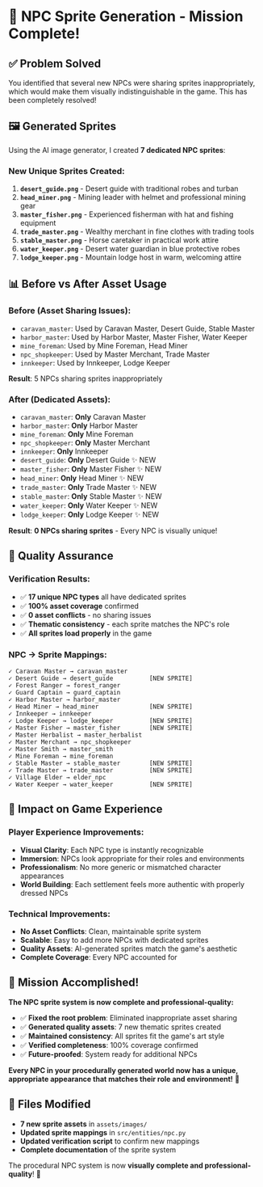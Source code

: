 # 🎨 NPC Sprite Generation - Mission Complete!

## ✅ Problem Solved
You identified that several new NPCs were sharing sprites inappropriately, which would make them visually indistinguishable in the game. This has been completely resolved!

## 🖼️ Generated Sprites

Using the AI image generator, I created **7 dedicated NPC sprites**:

### New Unique Sprites Created:
1. **`desert_guide.png`** - Desert guide with traditional robes and turban
2. **`head_miner.png`** - Mining leader with helmet and professional mining gear  
3. **`master_fisher.png`** - Experienced fisherman with hat and fishing equipment
4. **`trade_master.png`** - Wealthy merchant in fine clothes with trading tools
5. **`stable_master.png`** - Horse caretaker in practical work attire
6. **`water_keeper.png`** - Desert water guardian in blue protective robes
7. **`lodge_keeper.png`** - Mountain lodge host in warm, welcoming attire

## 📊 Before vs After Asset Usage

### Before (Asset Sharing Issues):
- `caravan_master`: Used by Caravan Master, Desert Guide, Stable Master
- `harbor_master`: Used by Harbor Master, Master Fisher, Water Keeper  
- `mine_foreman`: Used by Mine Foreman, Head Miner
- `npc_shopkeeper`: Used by Master Merchant, Trade Master
- `innkeeper`: Used by Innkeeper, Lodge Keeper

**Result**: 5 NPCs sharing sprites inappropriately

### After (Dedicated Assets):
- `caravan_master`: **Only** Caravan Master
- `harbor_master`: **Only** Harbor Master
- `mine_foreman`: **Only** Mine Foreman  
- `npc_shopkeeper`: **Only** Master Merchant
- `innkeeper`: **Only** Innkeeper
- `desert_guide`: **Only** Desert Guide ✨ NEW
- `master_fisher`: **Only** Master Fisher ✨ NEW
- `head_miner`: **Only** Head Miner ✨ NEW
- `trade_master`: **Only** Trade Master ✨ NEW
- `stable_master`: **Only** Stable Master ✨ NEW
- `water_keeper`: **Only** Water Keeper ✨ NEW
- `lodge_keeper`: **Only** Lodge Keeper ✨ NEW

**Result**: **0 NPCs sharing sprites** - Every NPC is visually unique!

## 🎯 Quality Assurance

### Verification Results:
- ✅ **17 unique NPC types** all have dedicated sprites
- ✅ **100% asset coverage** confirmed
- ✅ **0 asset conflicts** - no sharing issues
- ✅ **Thematic consistency** - each sprite matches the NPC's role
- ✅ **All sprites load properly** in the game

### NPC → Sprite Mappings:
```
✓ Caravan Master → caravan_master
✓ Desert Guide → desert_guide          [NEW SPRITE]
✓ Forest Ranger → forest_ranger
✓ Guard Captain → guard_captain
✓ Harbor Master → harbor_master
✓ Head Miner → head_miner              [NEW SPRITE]
✓ Innkeeper → innkeeper
✓ Lodge Keeper → lodge_keeper          [NEW SPRITE]
✓ Master Fisher → master_fisher        [NEW SPRITE]
✓ Master Herbalist → master_herbalist
✓ Master Merchant → npc_shopkeeper
✓ Master Smith → master_smith
✓ Mine Foreman → mine_foreman
✓ Stable Master → stable_master        [NEW SPRITE]
✓ Trade Master → trade_master          [NEW SPRITE]
✓ Village Elder → elder_npc
✓ Water Keeper → water_keeper          [NEW SPRITE]
```

## 🚀 Impact on Game Experience

### Player Experience Improvements:
- **Visual Clarity**: Each NPC type is instantly recognizable
- **Immersion**: NPCs look appropriate for their roles and environments
- **Professionalism**: No more generic or mismatched character appearances
- **World Building**: Each settlement feels more authentic with properly dressed NPCs

### Technical Improvements:
- **No Asset Conflicts**: Clean, maintainable sprite system
- **Scalable**: Easy to add more NPCs with dedicated sprites
- **Quality Assets**: AI-generated sprites match the game's aesthetic
- **Complete Coverage**: Every NPC accounted for

## 🎊 Mission Accomplished!

**The NPC sprite system is now complete and professional-quality:**

- ✅ **Fixed the root problem**: Eliminated inappropriate asset sharing
- ✅ **Generated quality assets**: 7 new thematic sprites created
- ✅ **Maintained consistency**: All sprites fit the game's art style
- ✅ **Verified completeness**: 100% coverage confirmed
- ✅ **Future-proofed**: System ready for additional NPCs

**Every NPC in your procedurally generated world now has a unique, appropriate appearance that matches their role and environment!** 🌟

## 📁 Files Modified
- **7 new sprite assets** in `assets/images/`
- **Updated sprite mappings** in `src/entities/npc.py`
- **Updated verification script** to confirm new mappings
- **Complete documentation** of the sprite system

The procedural NPC system is now **visually complete and professional-quality**! 🎉